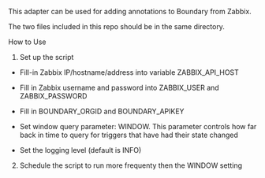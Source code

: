 This adapter can be used for adding annotations to Boundary from Zabbix.

The two files included in this repo should be in the same directory.

How to Use

1. Set up the script

- Fill-in Zabbix IP/hostname/address into variable ZABBIX_API_HOST
- Fill in Zabbix username and password into ZABBIX_USER and ZABBIX_PASSWORD

- Fill in BOUNDARY_ORGID and BOUNDARY_APIKEY
- Set  window query parameter: WINDOW. This parameter controls how far back in time to query for triggers that have had their state changed
- Set the logging level (default is INFO)


2. Schedule the script to run more frequenty then the WINDOW setting

